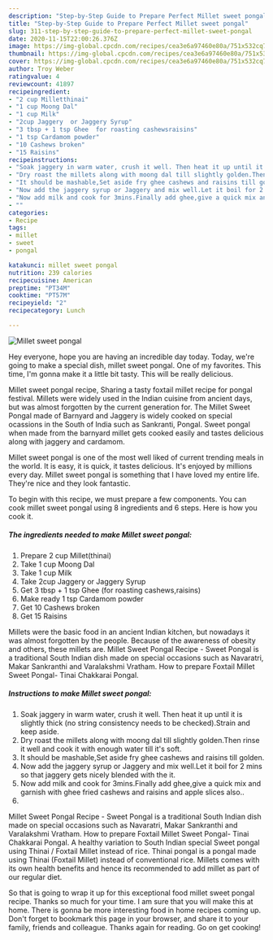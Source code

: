 ```yaml
---
description: "Step-by-Step Guide to Prepare Perfect Millet sweet pongal"
title: "Step-by-Step Guide to Prepare Perfect Millet sweet pongal"
slug: 311-step-by-step-guide-to-prepare-perfect-millet-sweet-pongal
date: 2020-11-15T22:00:26.376Z
image: https://img-global.cpcdn.com/recipes/cea3e6a97460e80a/751x532cq70/millet-sweet-pongal-recipe-main-photo.jpg
thumbnail: https://img-global.cpcdn.com/recipes/cea3e6a97460e80a/751x532cq70/millet-sweet-pongal-recipe-main-photo.jpg
cover: https://img-global.cpcdn.com/recipes/cea3e6a97460e80a/751x532cq70/millet-sweet-pongal-recipe-main-photo.jpg
author: Troy Weber
ratingvalue: 4
reviewcount: 41897
recipeingredient:
- "2 cup Milletthinai"
- "1 cup Moong Dal"
- "1 cup Milk"
- "2cup Jaggery  or Jaggery Syrup"
- "3 tbsp + 1 tsp Ghee  for roasting cashewsraisins"
- "1 tsp Cardamom powder"
- "10 Cashews broken"
- "15 Raisins"
recipeinstructions:
- "Soak jaggery in warm water, crush it well. Then heat it up until it is slightly thick (no string consistency needs to be checked).Strain and keep aside."
- "Dry roast the millets along with moong dal till slightly golden.Then rinse it well and cook it with enough water till it&#39;s soft."
- "It should be mashable,Set aside fry ghee cashews and raisins till golden."
- "Now add the jaggery syrup or Jaggery and mix well.Let it boil for 2 mins so that jaggery gets nicely blended with the it."
- "Now add milk and cook for 3mins.Finally add ghee,give a quick mix and garnish with ghee fried cashews and raisins and apple slices also.."
- ""
categories:
- Recipe
tags:
- millet
- sweet
- pongal

katakunci: millet sweet pongal 
nutrition: 239 calories
recipecuisine: American
preptime: "PT34M"
cooktime: "PT57M"
recipeyield: "2"
recipecategory: Lunch

---
```



![Millet sweet pongal](https://img-global.cpcdn.com/recipes/cea3e6a97460e80a/751x532cq70/millet-sweet-pongal-recipe-main-photo.jpg)

Hey everyone, hope you are having an incredible day today. Today, we're going to make a special dish, millet sweet pongal. One of my favorites. This time, I'm gonna make it a little bit tasty. This will be really delicious.

Millet sweet pongal recipe, Sharing a tasty foxtail millet recipe for pongal festival. Millets were widely used in the Indian cuisine from ancient days, but was almost forgotten by the current generation for. The Millet Sweet Pongal made of Barnyard and Jaggery is widely cooked on special ocassions in the South of India such as Sankranti, Pongal. Sweet pongal when made from the barnyard millet gets cooked easily and tastes delicious along with jaggery and cardamom.

Millet sweet pongal is one of the most well liked of current trending meals in the world. It is easy, it is quick, it tastes delicious. It's enjoyed by millions every day. Millet sweet pongal is something that I have loved my entire life. They're nice and they look fantastic.


To begin with this recipe, we must prepare a few components. You can cook millet sweet pongal using 8 ingredients and 6 steps. Here is how you cook it.

<!--inarticleads1-->

##### The ingredients needed to make Millet sweet pongal:

1. Prepare 2 cup Millet(thinai)
1. Take 1 cup Moong Dal
1. Take 1 cup Milk
1. Take 2cup Jaggery  or Jaggery Syrup
1. Get 3 tbsp + 1 tsp Ghee  (for roasting cashews,raisins)
1. Make ready 1 tsp Cardamom powder
1. Get 10 Cashews broken
1. Get 15 Raisins


Millets were the basic food in an ancient Indian kitchen, but nowadays it was almost forgotten by the people. Because of the awareness of obesity and others, these millets are. Millet Sweet Pongal Recipe - Sweet Pongal is a traditional South Indian dish made on special occasions such as Navaratri, Makar Sankranthi and Varalakshmi Vratham. How to prepare Foxtail Millet Sweet Pongal- Tinai Chakkarai Pongal. 

<!--inarticleads2-->

##### Instructions to make Millet sweet pongal:

1. Soak jaggery in warm water, crush it well. Then heat it up until it is slightly thick (no string consistency needs to be checked).Strain and keep aside.
1. Dry roast the millets along with moong dal till slightly golden.Then rinse it well and cook it with enough water till it&#39;s soft.
1. It should be mashable,Set aside fry ghee cashews and raisins till golden.
1. Now add the jaggery syrup or Jaggery and mix well.Let it boil for 2 mins so that jaggery gets nicely blended with the it.
1. Now add milk and cook for 3mins.Finally add ghee,give a quick mix and garnish with ghee fried cashews and raisins and apple slices also..
1. 


Millet Sweet Pongal Recipe - Sweet Pongal is a traditional South Indian dish made on special occasions such as Navaratri, Makar Sankranthi and Varalakshmi Vratham. How to prepare Foxtail Millet Sweet Pongal- Tinai Chakkarai Pongal. A healthy variation to South Indian special Sweet pongal using Thinai / Foxtail Millet instead of rice. Thinai pongal is a pongal made using Thinai (Foxtail Millet) instead of conventional rice. Millets comes with its own health benefits and hence its recommended to add millet as part of our regular diet. 

So that is going to wrap it up for this exceptional food millet sweet pongal recipe. Thanks so much for your time. I am sure that you will make this at home. There is gonna be more interesting food in home recipes coming up. Don't forget to bookmark this page in your browser, and share it to your family, friends and colleague. Thanks again for reading. Go on get cooking!
